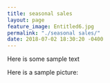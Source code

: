 ```yaml
---
title: seasonal sales
layout: page
feature_image: Entitled6.jpg
permalink: "./seasonal sales/"
date: 2018-07-02 18:30:20 -0400
---
```

Here is some sample text

Here is a sample picture: